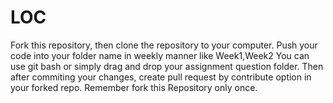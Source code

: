 # LOC

Fork this repository, then clone the repository to your computer.
Push your code into your folder name in weekly manner like Week1,Week2
You can use git bash or simply drag and drop your assignment question folder.
Then after commiting your changes, create pull request by contribute option in your forked repo.
Remember fork this Repository only once.
